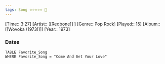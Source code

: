 ```yaml
---
tags: Song ⭐⭐⭐⭐⭐ 💛
---
```

[Time:: 3:27]
[Artist:: [[Redbone]] ]
[Genre:: Pop Rock]
[Played:: 15]
[Album:: [[Wovoka (1973)]]]
[Year:: 1973]
### Dates
````dataview
TABLE Favorite_Song
WHERE Favorite_Song = "Come And Get Your Love"
````
